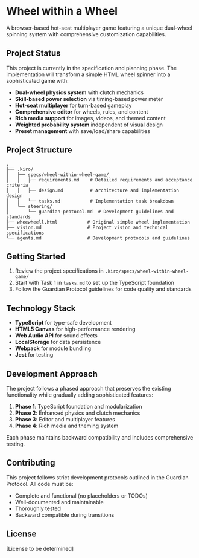 # Wheel within a Wheel

A browser-based hot-seat multiplayer game featuring a unique dual-wheel spinning system with comprehensive customization capabilities.

## Project Status

This project is currently in the specification and planning phase. The implementation will transform a simple HTML wheel spinner into a sophisticated game with:

- **Dual-wheel physics system** with clutch mechanics
- **Skill-based power selection** via timing-based power meter
- **Hot-seat multiplayer** for turn-based gameplay
- **Comprehensive editor** for wheels, rules, and content
- **Rich media support** for images, videos, and themed content
- **Weighted probability system** independent of visual design
- **Preset management** with save/load/share capabilities

## Project Structure

```
.
├── .kiro/
│   ├── specs/wheel-within-wheel-game/
│   │   ├── requirements.md    # Detailed requirements and acceptance criteria
│   │   ├── design.md          # Architecture and implementation design
│   │   └── tasks.md           # Implementation task breakdown
│   └── steering/
│       └── guardian-protocol.md  # Development guidelines and standards
├── wheewheell.html           # Original simple wheel implementation
├── vision.md                 # Project vision and technical specifications
└── agents.md                 # Development protocols and guidelines
```

## Getting Started

1. Review the project specifications in `.kiro/specs/wheel-within-wheel-game/`
2. Start with Task 1 in `tasks.md` to set up the TypeScript foundation
3. Follow the Guardian Protocol guidelines for code quality and standards

## Technology Stack

- **TypeScript** for type-safe development
- **HTML5 Canvas** for high-performance rendering
- **Web Audio API** for sound effects
- **LocalStorage** for data persistence
- **Webpack** for module bundling
- **Jest** for testing

## Development Approach

The project follows a phased approach that preserves the existing functionality while gradually adding sophisticated features:

1. **Phase 1**: TypeScript foundation and modularization
2. **Phase 2**: Enhanced physics and clutch mechanics
3. **Phase 3**: Editor and multiplayer features
4. **Phase 4**: Rich media and theming system

Each phase maintains backward compatibility and includes comprehensive testing.

## Contributing

This project follows strict development protocols outlined in the Guardian Protocol. All code must be:

- Complete and functional (no placeholders or TODOs)
- Well-documented and maintainable
- Thoroughly tested
- Backward compatible during transitions

## License

[License to be determined]